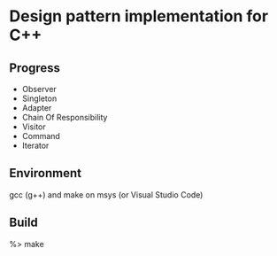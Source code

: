 # Design pattern implementation for C++

## Progress
- Observer
- Singleton
- Adapter
- Chain Of Responsibility
- Visitor
- Command
- Iterator

## Environment
gcc (g++) and make on msys (or Visual Studio Code)

## Build

%> make


